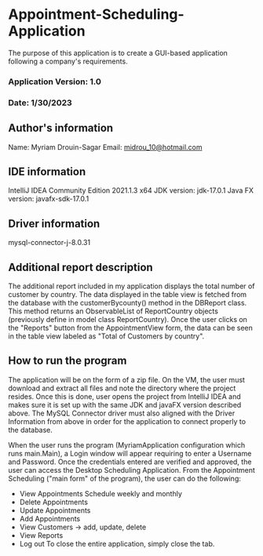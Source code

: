 # Appointment-Scheduling-Application

 
The purpose of this application is to create a GUI-based application following a company's requirements.



### Application Version: 1.0
### Date: 1/30/2023


## Author's information

Name: Myriam Drouin-Sagar
Email: midrou_10@hotmail.com



## IDE information

IntelliJ IDEA Community Edition 2021.1.3 x64
JDK version: jdk-17.0.1
Java FX version: javafx-sdk-17.0.1



## Driver information

mysql-connector-j-8.0.31



## Additional report description  

The additional report included in my application displays the total number of customer by country.
The data displayed in the table view is fetched from the database with the customerBycounty() method in the DBReport class.
This method returns an ObservableList of ReportCountry objects (previously define in model class ReportCountry).
Once the user clicks on the "Reports" button from the AppointmentView form, the data can be seen in the table view labeled as "Total of Customers by country".



## How to run the program

The application will be on the form of a zip file.
On the VM, the user must download and extract all files and note the directory where the project resides.
Once this is done, user opens the project from IntelliJ IDEA and makes sure it is set up with the same JDK and javaFX version described above.
The MySQL Connector driver must also aligned with the Driver Information from above in order for the application to connect properly to the database.

When the user runs the program (MyriamApplication configuration which runs main.Main), a Login window will appear requiring to enter a Username and Password.
Once the credentials entered are verified and approved, the user can access the Desktop Scheduling Application.
From the Appointment Scheduling ("main form" of the program), the user can do the following:
- View Appointments Schedule weekly and monthly
- Delete Appointments
- Update Appointments
- Add Appointments
- View Customers -> add, update, delete
- View Reports
- Log out
To close the entire application, simply close the tab.
 
  
  

 







 
